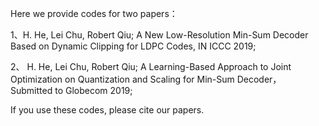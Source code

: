 Here  we provide codes for two papers：

1、H. He, Lei Chu, Robert Qiu; A New Low-Resolution Min-Sum Decoder Based on Dynamic Clipping for LDPC Codes, IN ICCC 2019;

2、 H. He, Lei Chu, Robert Qiu; A Learning-Based Approach to Joint Optimization on Quantization and Scaling for Min-Sum Decoder， Submitted 
to Globecom 2019;


If you use these codes, please cite our papers.
